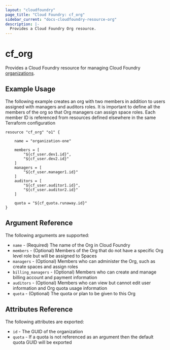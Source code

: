 ```yaml
---
layout: "cloudfoundry"
page_title: "Cloud Foundry: cf_org"
sidebar_current: "docs-cloudfoundry-resource-org"
description: |-
  Provides a Cloud Foundry Org resource.
---
```


# cf\_org

Provides a Cloud Foundry resource for managing Cloud Foundry [organizations](https://docs.cloudfoundry.org/concepts/roles.html).

## Example Usage

The following example creates an org with two members in addition to users assigned with managers and auditors roles. It is important to define all the members of the org so that Org managers can assign space roles. Each member ID is referenced from resources defined elsewhere in the same Terraform configuration

```
resource "cf_org" "o1" {

    name = "organization-one"

    members = [
        "${cf_user.dev1.id}",
        "${cf_user.dev2.id}" 		
    ]
    managers = [ 
        "${cf_user.manager1.id}" 
    ]
    auditors = [ 
        "${cf_user.auditor1.id}",
		"${cf_user.auditor2.id}" 
    ]

    quota = "${cf_quota.runaway.id}"
}
```

## Argument Reference

The following arguments are supported:

* `name` - (Required) The name of the Org in Cloud Foundry
* `members` - (Optional) Members of the Org that do not have a specific Org level role but will be assigned to Spaces
* `managers` - (Optional) Members who can administer the Org, such as create spaces and assign roles
* `billing_managers` - (Optional) Members who can create and manage billing account and payment information
* `auditors` - (Optional) Members who can view but cannot edit user information and Org quota usage information
* `quota` - (Optional) The quota or plan to be given to this Org

## Attributes Reference

The following attributes are exported:

* `id` - The GUID of the organization
* `quota` - If a quota is not referenced as an argument then the default quota GUID will be exported 
